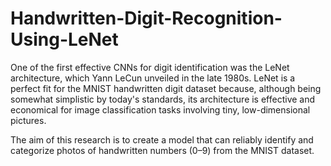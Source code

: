 # Handwritten-Digit-Recognition-Using-LeNet
One of the first effective CNNs for digit identification was the LeNet architecture, which Yann LeCun unveiled in the late 1980s. LeNet is a perfect fit for the MNIST handwritten digit dataset because, although being somewhat simplistic by today's standards, its architecture is effective and economical for image classification tasks involving tiny, low-dimensional pictures.

The aim of this research is to create a model that can reliably identify and categorize photos of handwritten numbers (0–9) from the MNIST dataset. 

